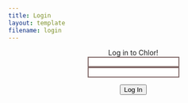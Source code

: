 ```yaml
---
title: Login
layout: template
filename: login
--- 
```

<html>
  <head><title>Chlor | Login</title></head>
  <style>
    .loginbox {
border-style: solid black;
      border-width:2px;
      text-align: center;
      }
   #text {
border-style: solid;
border-width: 2px;
border-color: #846c6b;
    }
  </style>
<body>
  <div class="loginbox">
  <center>Log in to Chlor!</center>
<input type="text" id="text"><br>
<input type="text" id="text"><br>
  
  <input type="submit" id="button" value="Log In"><br>
  </div>
</body>
  
</html>
